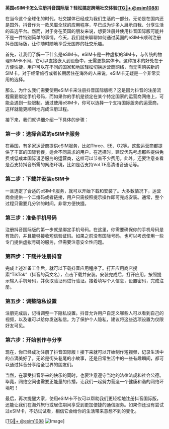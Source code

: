 **英国eSIM卡怎么注册抖音国际版？轻松搞定跨境社交体验[[TG💪+ @esim1088](https://t.me/s/esim1088)]**

在当今这个全球化的时代，社交媒体已经成为我们生活的一部分。无论是在国内还是国外，抖音作为一款风靡全球的应用程序，早已成为许多人展示自我、分享生活的首选平台。然而，对于身在英国的朋友来说，想要注册并使用抖音国际版可能并不是一件特别简单的事情。今天，我们就来聊聊如何通过英国的eSIM卡顺利注册抖音国际版，让你随时随地享受无国界的社交乐趣。

首先，让我们了解一下什么是eSIM卡。eSIM卡是一种虚拟的SIM卡，与传统的物理SIM卡不同，它可以直接嵌入到设备中，无需更换实体卡。这种技术的好处在于方便快捷，用户可以在不同的国家和地区轻松切换运营商网络，而无需购买新的SIM卡。对于经常旅行或者长期居住在海外的人来说，eSIM卡无疑是一个非常实用的选择。

那么，为什么我们需要使用eSIM卡来注册抖音国际版呢？这是因为抖音的注册流程需要绑定手机号码，而如果你的手机是锁定在某个特定国家的运营商网络上，可能会遇到一些限制。通过使用eSIM卡，你可以选择一个支持国际服务的运营商，这样就能更顺利地完成注册过程。

接下来，我们就详细介绍一下具体的步骤：

### 第一步：选择合适的eSIM卡服务

在英国，有多家运营商提供eSIM服务，比如Three、EE、O2等。这些运营商都提供了丰富的国际套餐，适合不同需求的用户。在选择时，建议优先考虑那些提供免费或低成本国际漫游服务的运营商，这样可以节省不少费用。此外，还要注意查看是否支持抖音所需的网络环境，比如是否支持VoLTE高清语音通话等。

### 第二步：下载并安装eSIM卡

一旦选定了合适的eSIM卡服务，就可以开始下载和安装了。大多数情况下，运营商会提供一个二维码或者链接，用户只需按照提示操作即可完成安装。通常，整个过程只需要几分钟的时间，非常方便快捷。

### 第三步：准备手机号码

注册抖音国际版的第一步就是绑定手机号码。在这里，你需要确保你的手机号码是有效的，并且能够接收短信验证码。如果之前没有国际号码，也可以考虑使用一些专门提供虚拟号码的服务，但需要注意安全性问题。

### 第四步：下载并注册抖音

完成上述准备工作后，就可以下载抖音应用程序了。打开应用商店搜索“TikTok”（抖音的英文名），点击下载并安装。安装完成后，打开应用，按照提示输入手机号码，并获取验证码进行验证。接着填写个人信息，设置密码，完成注册。

### 第五步：调整隐私设置

注册完成后，记得调整一下隐私设置。抖音允许用户自定义哪些人可以看到自己的视频，以及谁可以给你发送私信。为了保护个人隐私，建议将这些选项设置为仅限好友可见。

### 第六步：开始创作与分享

现在，你已经成功注册了抖音国际版！接下来就可以开始制作短视频，记录生活中的点滴美好了。无论是街头巷尾的小故事，还是日常生活中的一些有趣瞬间，都可以通过抖音分享给全世界的朋友们。

当然，在享受抖音带来的快乐的同时，也要注意遵守当地的法律法规和社会公德。毕竟，网络空间也需要正能量的传播，让我们一起努力营造一个健康和谐的网络环境吧！

最后，再次提醒大家，使用eSIM卡不仅可以帮助我们更轻松地注册抖音国际版，还能让我们在海外旅行或居住期间享受到更加便捷的通信服务。如果你还没有尝试过eSIM卡，不妨试试看，相信它会给你的生活带来意想不到的变化。

[[TG💪+ @esim1088](https://t.me/s/esim1088) ![Image](https://i.postimg.cc/4NQfJmqS/Snipaste-2025-05-13-00-14-12.png)]